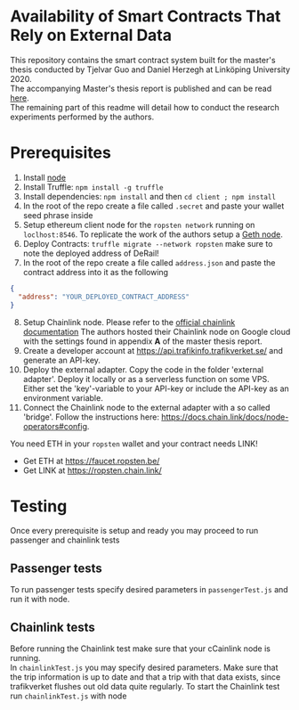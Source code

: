 # Availability of Smart Contracts That Rely on External Data
This repository contains the smart contract system built for the master's thesis conducted by Tjelvar Guo and Daniel Herzegh at Linköping University 2020.  
The accompanying Master's thesis report is published and can be read [here](http://liu.diva-portal.org/smash/record.jsf?dswid=7955&pid=diva2%3A1466902&c=1&searchType=UNDERGRADUATE&language=en&query=&af=%5B%5D&aq=%5B%5B%7B%22freeText%22%3A%22tjelvar%22%7D%5D%5D&aq2=%5B%5B%5D%5D&aqe=%5B%5D&noOfRows=50&sortOrder=author_sort_asc&sortOrder2=title_sort_asc&onlyFullText=false&sf=all).  
The remaining part of this readme will detail how to conduct the research experiments performed by the authors.

# Prerequisites
1. Install [node](https://nodejs.org/en/download/)
2. Install Truffle: `npm install -g truffle`
3. Install dependencies: `npm install` and then `cd client ; npm install`
4. In the root of the repo create a file called `.secret` and paste your wallet seed phrase inside
5. Setup ethereum client node for the `ropsten network` running on `loclhost:8546`. To replicate the work of the authors setup a [Geth node](https://geth.ethereum.org/downloads/).
6. Deploy Contracts: `truffle migrate --network ropsten` make sure to note the deployed address of DeRail!
7. In the root of the repo create a file called `address.json` and paste the contract address into it as the following
```json
{
  "address": "YOUR_DEPLOYED_CONTRACT_ADDRESS"
}
```
8. Setup Chainlink node. Please refer to the [official chainlink documentation](https://docs.chain.link/docs/node-operator-overview)
The authors hosted their Chainlink node on Google cloud with the settings found in appendix **A** of the master thesis report.
9. Create a developer account at https://api.trafikinfo.trafikverket.se/ and generate an API-key.
10. Deploy the external adapter. Copy the code in the folder 'external adapter'. Deploy it locally or as a serverless function on some VPS. Either set the 'key'-variable to your API-key or include the API-key as an environment variable. 
11. Connect the Chainlink node to the external adapter with a so called 'bridge'. Follow the instructions here: https://docs.chain.link/docs/node-operators#config.


You need ETH in your `ropsten` wallet and your contract needs LINK!  
*  Get ETH at https://faucet.ropsten.be/
*  Get LINK at https://ropsten.chain.link/

# Testing
Once every prerequisite is setup and ready you may proceed to run passenger and chainlink tests
## Passenger tests
To run passenger tests specify desired parameters in `passengerTest.js` and run it with node. 
## Chainlink tests
Before running the Chainlink test make sure that your cCainlink node is running.  
In `chainlinkTest.js` you may specify desired parameters. Make sure that the trip information is up to date and that a trip with that data exists, since trafikverket flushes out old data quite regularly. To start the Chainlink test run `chainlinkTest.js` with node

